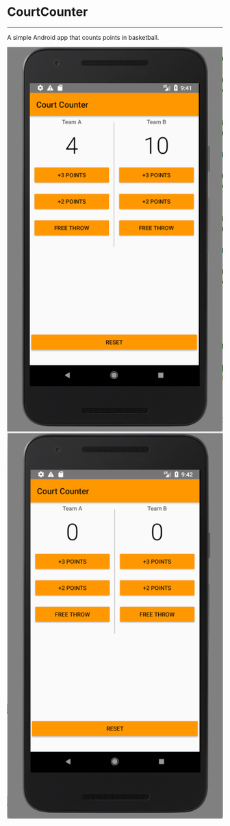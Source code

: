 # CourtCounter
--------------
A simple Android app that counts points in basketball.

![alt text](https://github.com/westleylashley/CourtCounter/blob/master/images/Screenshot1.png "Screenshot 1")
![alt text](https://github.com/westleylashley/CourtCounter/blob/master/images/Screenshot2.png "Screenshot 2")
